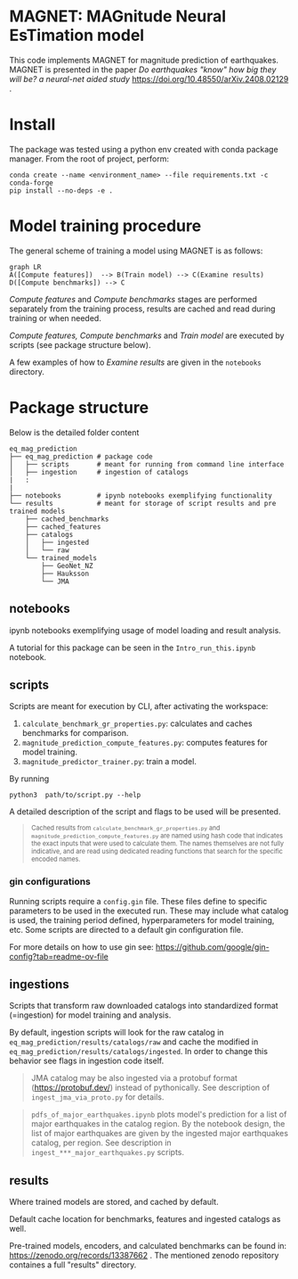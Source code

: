 # MAGNET: MAGnitude Neural EsTimation model

This code implements MAGNET for magnitude prediction of earthquakes.
MAGNET is presented in the paper _Do earthquakes "know" how big they will be? a neural-net aided study_ https://doi.org/10.48550/arXiv.2408.02129 .

# Install

The package was tested using a python env created with conda package manager.
From the root of project, perform:

```
conda create --name <environment_name> --file requirements.txt -c conda-forge
pip install --no-deps -e .
```

# Model training procedure

The general scheme of training a model using MAGNET is as follows:

```mermaid
graph LR
A([Compute features])  --> B(Train model) --> C(Examine results)
D([Compute benchmarks]) --> C
```

_Compute features_ and _Compute benchmarks_ stages are performed separately from
the training process, results are cached and read during training or when
needed.

_Compute features,  Compute benchmarks_ and _Train model_ are executed by
scripts (see package structure below). 

A few examples of how to _Examine results_ are given in the `notebooks` directory.

# Package structure

Below is the detailed folder content

```
eq_mag_prediction
├── eq_mag_prediction # package code
│   ├── scripts       # meant for running from command line interface
│   ├── ingestion     # ingestion of catalogs
|   :
|
├── notebooks         # ipynb notebooks exemplifying functionality
└── results           # meant for storage of script results and pre trained models
    ├── cached_benchmarks
    ├── cached_features
    ├── catalogs
    │   ├── ingested
    │   └── raw
    └── trained_models
        ├── GeoNet_NZ
        ├── Hauksson
        └── JMA

```

## notebooks
ipynb notebooks exemplifying usage of model loading and result analysis.

A tutorial for this package can be seen in the ```Intro_run_this.ipynb``` notebook.


## scripts

Scripts are meant for execution by CLI, after activating the workspace:

1.  `calculate_benchmark_gr_properties.py`: calculates and caches benchmarks for
    comparison.
2.  `magnitude_prediction_compute_features.py`: computes features for model
    training.
3.  `magnitude_predictor_trainer.py`: train a model.

By running
```
python3  path/to/script.py --help
```
A detailed description of the script and flags to be used will be presented.

> <span style="font-size:0.8em;"> Cached results from
> `calculate_benchmark_gr_properties.py` and
> `magnitude_prediction_compute_features.py` are named using hash code that
> indicates the exact inputs that were used to calculate them. The names
> themselves are not fully indicative, and are read using dedicated reading
> functions that search for the specific encoded names. </span>

### gin configurations
Running scripts require a ```config.gin``` file. These files define to specific parameters to be used in the executed run. These may include what catalog is used, the training period defined, hyperparameters for model training, etc. 
Some scripts are directed to a default gin configuration file.

For more details on how to use gin see:
https://github.com/google/gin-config?tab=readme-ov-file

## ingestions

Scripts that transform raw downloaded catalogs into standardized format 
(=ingestion) for model training and analysis.


By default, ingestion scripts will look for the raw catalog in
`eq_mag_prediction/results/catalogs/raw` and cache the modified in
`eq_mag_prediction/results/catalogs/ingested`. In order to change this behavior
see flags in ingestion code itself.

> JMA catalog may be also ingested via a protobuf format (https://protobuf.dev/)
>instead of pythonically. See description of ```ingest_jma_via_proto.py``` for
>details.

> ```pdfs_of_major_earthquakes.ipynb``` plots model's prediction for a list of
major earthquakes in the catalog region. By the notebook design,  the list of
major earthquakes are given by the ingested major earthquakes catalog, per
region. See description in ```ingest_***_major_earthquakes.py``` scripts.


## results
Where trained models are stored, and cached by default.

Default cache location for benchmarks, features and ingested catalogs as well.

Pre-trained models, encoders, and calculated benchmarks can be found in: https://zenodo.org/records/13387662 . The mentioned zenodo repository containes a full "results" directory.